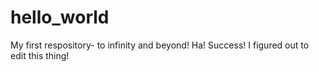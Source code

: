 # hello_world
My first respository- to infinity and beyond!
Ha! Success! I figured out to edit this thing!
